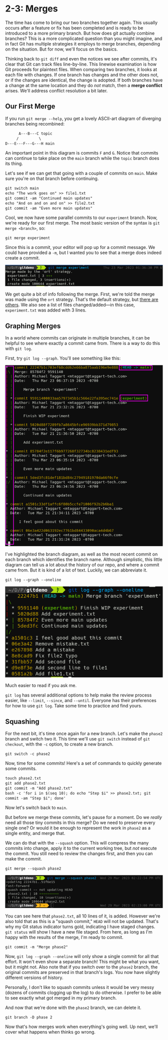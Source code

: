 # 2-3: Merges

The time has come to bring our two branches together again. This usually occurs after a feature or fix has been completed and is ready to be introduced to a more primary branch. But how does git actually combine branches? This is a more complicated question than you might imagine, and in fact Git has multiple strategies it employs to merge branches, depending on the situation. But for now, we'll focus on the basics.

Thinking back to `git diff` and even the notices we see after commits, it's clear that Git can track files line-by-line. This linewise examination is how Git proceeds for plaintext files. When comparing two branches, it looks at each file with changes. If one branch has changes and the other does not, or if the changes are identical, the change is adopted. If both branches have a change at the same location and they do _not_ match, then a **merge conflict** arises. We'll address conflict resolution a bit later.

## Our First Merge

If you run `git merge --help`, you get a lovely ASCII-art diagram of diverging branches being recombined:

```
      A---B---C topic
     /         \
D---E---F---G---H main
```

An important point in this diagram is commits `F` and `G`. Notice that commits can continue to take place on the `main` branch while the `topic` branch does its thing.

Let's see if we can get that going with a couple of commits on `main`. Make sure you're on that branch before continuing.

```shell
git switch main
echo "The work goes on" >> file1.txt
git commit -am "Continued main updates"
echo "And on and on and on" >> file2.txt
git commit -am "Even more main updates"
```

Cool, we now have some parallel commits to our `experiment` branch. Now, we're ready for our first merge. The most basic version of the syntax is `git merge <branch>`, so:

```shell
git merge experiment
```

Since this is a commit, your editor will pop up for a commit message. We could have provided a `-m`, but I wanted you to see that a merge does indeed create a commit.

![Git merge 1](/img/git-merge-1.png)

We get quite a bit of info following the merge. First, we're told the merge was made using the `ort` strategy. That's the default strategy, but [there are others](https://git-scm.com/docs/merge-strategies). We also see a list of files changed/added—in this case, `experiment.txt` was added with 3 lines.

## Graphing Merges

In a world where commits can originate in multiple branches, it can be helpful to see where exactly a commit came from. There is a way to do this with `git log`.

First, try `git log --graph`. You'll see something like this:

![Git log 2](/img/git-log-2.png)

I've highlighted the branch diagram, as well as the most recent commit on each branch which identifies the branch name. Although simplistic, this little diagram can tell us a lot about the history of our repo, and where a commit came from. But it is kind of a lot of text. Luckily, we can abbreviate it. 

```shell
git log --graph --oneline
```


![Git log 3](/img/git-log-3.png)

Much easier to read if you ask me.


`git log` has several additional options to help make the review process easier, like `--limit`, `--since`, and `--until`. Everyone has their preferences for how to use `git log`. Take some time to practice and find yours.


## Squashing

For the next bit, it's time once again for a new branch. Let's make the `phase2` branch and switch two it. This time we'll use `git switch` instead of `git checkout`, with the `-c` option, to create a new branch.


```shell
git switch -c phase2
```

Now, time for some commits! Here's a set of commands to quickly generate some commits.


```shell
touch phase2.txt
git add phase2.txt
git commit -m "Add phase2.txt"
bash -c 'for i in $(seq 10); do echo "Step $i" >> phase2.txt; git commit -am "Step $i"; done'
```

Now let's switch back to `main`.

But before we merge these commits, let's pause for a moment. Do we _really_ need all those tiny commits in this merge? Do we need to preserve every single one? Or would it be enough to represent the work in `phase2` as a single entity, and merge that. 

We can do that with the `--squash` option. This will compress the many commits into change, apply it to the current working tree, but _not_ execute the commit. You still need to review the changes first, and then you can make the commit.

```shell
git merge --squash phase2
```

![Git Merge 2](/img/git-merge-2.png)

You can see here that `phase2.txt`, all 10 lines of it, is added. However we're also told that as this is a "squash commit," `HEAD` will not be updated. That's why my Git status indicator turns gold, indicating I have staged changes. `git status` will show I have a new file staged. From here, as long as I'm happy with the results of the merge, I'm ready to commit.

```shell
git commit -m "Merge phase2"
```

Now, `git log --graph --oneline` will only show a single commit for all that effort. It won't even show a separate branch! This might be what you want, but it might not. Also note that if you switch over to the `phase2` branch, the original commits are preserved in that branch's logs. You now have slightly different versions of history.

Personally, I don't like to squash commits unless it would be very messy (dozens of commits clogging up the log) to do otherwise. I prefer to be able to see exactly what got merged in my primary branch.

And now that we're done with the `phase2` branch, we can delete it.

```shell
git branch -D phase 2
```

Now that's how merges work when everything's going well. Up next, we'll cover what happens when thinks go wrong.

